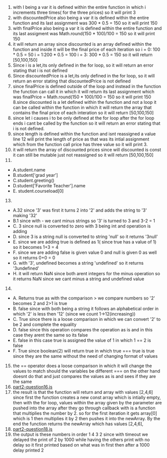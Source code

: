 1. with I being a var it is defined within the entire function in which i increments three times( for the three prices) so it will print 3
2. with discountedPrice also being a var it is defined within the entire function and its last assignment was 300 * 0.5 = 150 so it will print 150
3. with finalPrice also being a var it is defined within the entire function and its last assigment was Math.round(150 * 100)/100 = 150 so it will print 150
4. it will return an array since discounted is an array defined within the function and inside it will be the final price of each iteration so 
i = 0: 100 * 0.5 = 50 
i = 1:200 * 0.5 = 100 
i = 3: 300 * 0.5 = 150 
so it will return [50,100,150]
5. Since i is a let,its only defined in the for loop, so it will return an error stating that i is not defined
6. Since discountedPrice is a let,its only defined in the for loop, so it will return an error stating that discountedPrice is not defined
7. since finalPrice is defined outside of the loop and instead in the function the function can call it in which it will return its last assignment which was finalPrice = Math.round(150 * 100)/100 = 150 so it will print 150
8.since discounted is a let defined within the function and not a loop it can be called within the function in which it will return the array that contains the final price of each interation so it will return [50,100,150]
9. since let i causes i to be only defined at the for loop after the for loop ends i cant be called by the function so it will return an error stating that i is not defined.
10. since length is defined within the function and isnt reassigned a value line 12 will print the length of price as that was its intial assignment which from the function call price has three value so it will print 3.
11. it will return the array of discounted prices since will discounted is const it can still be mutable just not reassigned so it will return [50,100,150]
12.
- A.student.name
- B.student['grad year']
- C.student.greeting()
- D.student['Favorite Teacher'].name
- E.  student.courseload[0]
13.
- A.32 since '3' was first it turns 2 into '2' and adds the string to '3' making '32'
- B.1 since with - we cant minus strings so '3' is turned to 3 and 3-2 = 1
- C. 3 since null is converted to zero with 3 being int and operation is adding
- D. since 3 is a string null is converted to string 'null' so it returns '3null'
- E. since we are adding true is defined as 1( since true has a value of 1) so it becomes 1+3 = 4
- F. since we are adding false is given value 0 and null is given 0 as well so it returns 0+0 = 0
- G. with '3', undefined becomes a string 'undefined' so it returns '3undefined'
- H. it will return NaN since both arent integers for the minus operation so it returns NaN since we cant minus a string and undefined value
14.
- A. Returns true as with the comparison >  we compare numbers so '2' becomes 2 and 2>1 is true
- B. false since with both being a string it follows an alphabetical order in which '2' is less then '12' (since we count 1->12(increasing))
- C. True since there is a loose comparison in which we can convert '2' to be 2 and complete the equality
- D. false since this operation compares the operation as is and in this case they arent the same so its false
- E. false in this case true is assigned the value of 1 in which 1 == 2 is false
- F. True since boolean(2) will return true in which true === true is true since they are the same without the need of changing format of values
15. the == operator does a loose comparison in which it will change the values to match should the variables be different === on the other hand doesnt do that and just compares the values as is and sees if they are the same
16. [part2-question16.js](./part2-question16.js)
17. the result is that the function will return and array with values [2,4,6] since first the function creates a new const array which is intially empty, then with the for loop, values within the array given by the parameter
    are pushed into the array after they go through callback with is a function that multiplies the number by 2. so for the first iteration it gets array[0] which is 1 then multiplies it by 2 then pushes it
    into the newArray. By the end the function returns the newArray which has values [2,4,6],
18. [part2-question18.js](./part2-question18.js)
19. the output is these numbers in order 1 4 3 2 since with timeout we delayed the print of 2 by 1000 while having the others print with no delay so it first printed based on what was in first then after a 1000 delay printed 2
